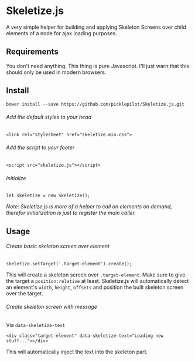 # Skeletize.js

A very simple helper for building and applying Skeleton Screens over child elements of a node for ajax loading purposes.

## Requirements

You don't need anything. This thing is pure Javascript. I'll just warn that this should only be used in modern browsers.

## Install 

```
bower install --save https://github.com/picklepilot/Skeletize.js.git
```

###### Add the default styles to your head

```
<link rel="stylesheet" href="skeletize.min.css">
```

###### Add the script to your footer

```
<script src="skeletize.js"></script>
```

###### Initialize

```
let skeletize = new Skeletize();
```

_Note: Skeletize.js is more of a helper to call on elements on demand, therefor initialization is just to register the main caller._

## Usage

###### Create basic skeleton screen over element

```
skeletize.setTarget('.target-element').create();
```

This will create a skeleton screen over `.target-element`. Make sure to give the target a `position:relative` at least. Skeletize.js will automatically detect an element's `width`, `height`, `offsets` and position the built skeleton screen over the target.     

###### Create skeleton screen with message

Via `data-skeletize-text`

```
<div class="target-element" data-skeletize-text="Loading new stuff..."></div>
```

This will automatically inject the text into the skeleton part.

